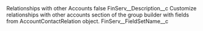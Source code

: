 <?xml version="1.0" encoding="UTF-8"?>
<CustomMetadata xmlns="http://soap.sforce.com/2006/04/metadata" xmlns:xsi="http://www.w3.org/2001/XMLSchema-instance" xmlns:xsd="http://www.w3.org/2001/XMLSchema">
    <label>Relationships with other Accounts</label>
    <protected>false</protected>
    <values>
        <field>FinServ__Description__c</field>
        <value xsi:type="xsd:string">Customize relationships with other accounts section of the group builder with fields from AccountContactRelation object.</value>
    </values>
    <values>
        <field>FinServ__FieldSetName__c</field>
        <value xsi:nil="true"/>
    </values>
</CustomMetadata>
